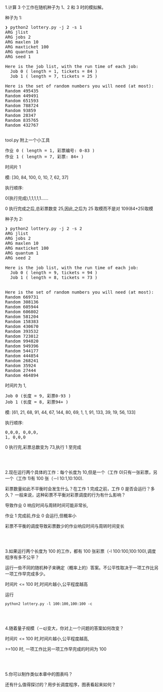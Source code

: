 <br/>
<br/>

1.计算 3 个工作在随机种子为 1、2 和 3 时的模拟解。

种子为 1:
<pre>
❯ python2 lottery.py -j 2 -s 1
ARG jlist 
ARG jobs 2
ARG maxlen 10
ARG maxticket 100
ARG quantum 1
ARG seed 1

Here is the job list, with the run time of each job: 
  Job 0 ( length = 1, tickets = 84 )
  Job 1 ( length = 7, tickets = 25 )

Here is the set of random numbers you will need (at most):
Random 495435
Random 449491
Random 651593
Random 788724
Random 93859
Random 28347
Random 835765
Random 432767

</pre>

tool.py 附上一个小工具
<pre>
作业 0 ( length = 1, 彩票编号: 0-83 )
作业 1 ( length = 7, 彩票: 84+ )
</pre>

时间片 1

模:
[30, 84, 100, 0, 10, 7, 62, 37]

执行顺序:

0(执行完成),1,1,1,1,1……

0 执行完成之后,总彩票数变 25,因此,之后为 25 取模而不是对 109(84+25)取模


种子为 2:
<pre>
❯ python2 lottery.py -j 2 -s 2
ARG jlist 
ARG jobs 2
ARG maxlen 10
ARG maxticket 100
ARG quantum 1
ARG seed 2

Here is the job list, with the run time of each job: 
  Job 0 ( length = 9, tickets = 94 )
  Job 1 ( length = 8, tickets = 73 )


Here is the set of random numbers you will need (at most):
Random 669731
Random 308136
Random 605944
Random 606802
Random 581204
Random 158383
Random 430670
Random 393532
Random 723012
Random 994820
Random 949396
Random 544177
Random 444854
Random 268241
Random 35924
Random 27444
Random 464894
</pre>

时间片为 1,
<pre>
Job 0 (长度 = 9, 彩票0-93 )
Job 1 (长度 = 8, 彩票94+ )
</pre>
模:
[61, 21, 68, 91, 44, 67, 144, 80, 69, 1, 1, 91, 133, 39, 19, 56, 133]

执行顺序:
<pre>
0,0,0, 0,0,0,
1, 0,0,0
</pre>
0 执行完,彩票总数变为 73,执行 1 至完成

<br/>
<br/>

2.现在运行两个具体的工作：每个长度为 10,但是一个（工作 0)只有一张彩票，另一个（工作 1)有 100 张（－l 10:1,10:100).

彩票数量如此不平衡时会发生什么？在工作 1 完成之前，工作 0 是否会运行？多久？
一般来说，这种彩票不平衡对彩票调度的行为有什么影响？

导致作业 0 响应时间与周转时间可能非常长,

作业 1 完成前,作业 0 会运行,但概率小

彩票不平衡的调度导致彩票数少的作业响应时间与周转时间变长


<br/>
<br/>

3.如果运行两个长度为 100 的工作，都有 100 张彩票（-l 100:100,100:100),调度程序有多不公平？

运行一些不同的随机种子来确定（概率上的）答案。不公平性取决于一项工作比另一项工作早完成多少。

时间片 <= 100 时,时间片越小,公平程度越高

运行
```shell script
python2 lottery.py -l 100:100,100:100 -c
```

<br/>
<br/>

4.随着量子规模（－q)变大，你对上一个问题的答案如何改变？

时间片 <= 100 时,时间片越小,公平程度越高,

\>=100 时, 一项工作比另一项工作早完成的时间为 100

<br/>
<br/>

5.你可以制作类似本章中的图表吗？

还有什么值得探讨的？用步长调度程序，图表看起来如何？
